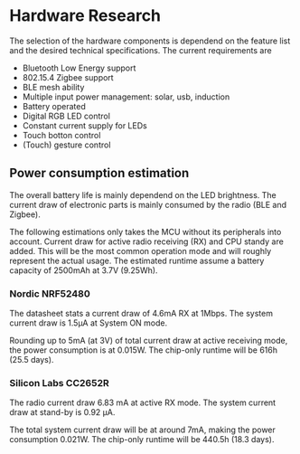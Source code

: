 # Hardware Research
The selection of the hardware components is dependend on the feature list and the desired technical specifications. The current requirements are

- Bluetooth Low Energy support
- 802.15.4 Zigbee support
- BLE mesh ability
- Multiple input power management: solar, usb, induction
- Battery operated
- Digital RGB LED control
- Constant current supply for LEDs
- Touch botton control
- (Touch) gesture control

## Power consumption estimation
The overall battery life is mainly dependend on the LED brightness. 
The current draw of electronic parts is mainly consumed by the radio (BLE and Zigbee).

The following estimations only takes the MCU without its peripherals into account. Current draw for active radio receiving (RX) and CPU standy are added. This will be the most common operation mode and will roughly represent the actual usage. The estimated runtime assume a battery capacity of 2500mAh at 3.7V (9.25Wh).

### Nordic NRF52480
The datasheet stats a current draw of 4.6mA RX at 1Mbps. 
The system current draw is 1.5μA at System ON mode.

Rounding up to 5mA (at 3V) of total current draw at active receiving mode, the power consumption is at 0.015W. The chip-only runtime will be 616h (25.5 days). 

### Silicon Labs CC2652R
The radio current draw 6.83 mA at active RX mode. 
The system current draw at stand-by is 0.92 µA.

The total system current draw will be at around 7mA, making the power consumption 0.021W. The chip-only runtime will be 440.5h (18.3 days).
